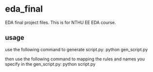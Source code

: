 # eda_final
EDA final project files. 
This is for NTHU EE EDA course. 

## usage
use the following command to generate script.py: 
	python gen_script.py 

then use the following command to mapping the rules and names you specify in the gen_script.py: 
	python script.py 
	